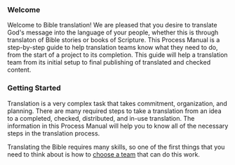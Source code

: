 
### Welcome

Welcome to Bible translation! We are pleased that you desire to translate God's message into the language of your people, whether this is through translaton of Bible stories or books of Scripture. This Process Manual is a step-by-step guide to help translation teams know what they need to do, from the start of a project to its completion.  This guide will help a translation team from its initial setup to final publishing of translated and checked content.

### Getting Started

Translation is a very complex task that takes commitment, organization, and planning. There are many required steps to take a translation from an idea to a completed, checked, distributed, and in-use translation. The information in this Process Manual will help you to know all of the necessary steps in the translation process.

Translating the Bible requires many skills, so one of the first things that you need to think about is how to [choose a team](../setup-team/01.md) that can do this work.